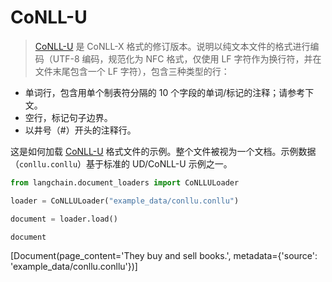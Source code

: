 # CoNLL-U
>[CoNLL-U](https://universaldependencies.org/format.html) 是 CoNLL-X 格式的修订版本。说明以纯文本文件的格式进行编码（UTF-8 编码，规范化为 NFC 格式，仅使用 LF 字符作为换行符，并在文件末尾包含一个 LF 字符），包含三种类型的行：
- 单词行，包含用单个制表符分隔的 10 个字段的单词/标记的注释；请参考下文。
- 空行，标记句子边界。
- 以井号（#）开头的注释行。

这是如何加载 [CoNLL-U](https://universaldependencies.org/format.html) 格式文件的示例。整个文件被视为一个文档。示例数据（`conllu.conllu`）基于标准的 UD/CoNLL-U 示例之一。
```python
from langchain.document_loaders import CoNLLULoader
```
```python
loader = CoNLLULoader("example_data/conllu.conllu")
```
```python
document = loader.load()
```
```python
document
```

[Document(page_content='They buy and sell books.', metadata={'source': 'example_data/conllu.conllu'})]
